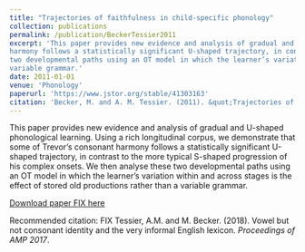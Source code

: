 ```yaml
---
title: "Trajectories of faithfulness in child-specific phonology"
collection: publications
permalink: /publication/BeckerTessier2011
excerpt: 'This paper provides new evidence and analysis of gradual and U-shaped phonological learning. Using a rich longitudinal corpus, we demonstrate that some of Trevor’s consonant
harmony follows a statistically significant U-shaped trajectory, in contrast to the more typical S-shaped progression of his complex onsets. We then analyse these
two developmental paths using an OT model in which the learner’s variation within and across stages is the effect of stored old productions rather than a
variable grammar.'
date: 2011-01-01
venue: 'Phonology'
paperurl: 'https://www.jstor.org/stable/41303163'
citation: 'Becker, M. and A. M. Tessier. (2011). &quot;Trajectories of faithfulness in child-specific phonology&quot; <i>Phonology</i> 28.'
---
```

This paper provides new evidence and analysis of gradual and U-shaped phonological learning. Using a rich longitudinal corpus, we demonstrate that some of Trevor’s consonant
harmony follows a statistically significant U-shaped trajectory, in contrast to the more typical S-shaped progression of his complex onsets. We then analyse these
two developmental paths using an OT model in which the learner’s variation within and across stages is the effect of stored old productions rather than a
variable grammar.

[Download paper FIX here](https://journals.linguisticsociety.org/proceedings/index.php/amphonology/article/view/4248/3874)

Recommended citation: FIX Tessier, A.M. and M. Becker. (2018). Vowel but not consonant identity and the very informal English lexicon. <i>Proceedings of AMP 2017</i>.
